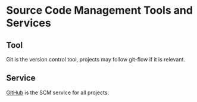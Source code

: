 # Source Code Management Tools and Services

## Tool

Git is the version control tool, projects may follow git-flow if it is relevant. 


## Service

[GitHub](https://github.com/) is the SCM service for all projects.
